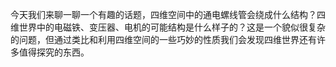 ﻿今天我们来聊一聊一个有趣的话题，四维空间中的通电螺线管会绕成什么结构？四维世界中的电磁铁、变压器、电机的可能结构是什么样子的？这是一个貌似很复杂的问题，但通过类比和利用四维空间的一些巧妙的性质我们会发现四维世界还有许多值得探究的东西。